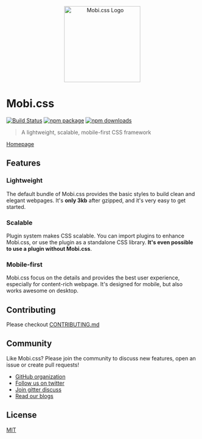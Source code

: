 <p align="center">
  <a href="http://getmobicss.com/">
    <img height="200" alt="Mobi.css Logo" src="http://getmobicss.com/img/mobi-logo.png"/>
  </a>
</p>

# Mobi.css

[![Build Status](https://img.shields.io/travis/mobi-css/mobi.css.svg)](https://travis-ci.org/mobi-css/mobi.css) [![npm package](https://img.shields.io/npm/v/mobi.css.svg)](https://www.npmjs.org/package/mobi.css) [![npm downloads](http://img.shields.io/npm/dm/mobi.css.svg)](https://www.npmjs.org/package/mobi.css)

> A lightweight, scalable, mobile-first CSS framework

[Homepage](http://getmobicss.com)

## Features

### Lightweight

The default bundle of Mobi.css provides the basic styles to build clean and elegant webpages. It's **only 3kb** after gzipped, and it's very easy to get started.

### Scalable

Plugin system makes CSS scalable. You can import plugins to enhance Mobi.css, or use the plugin as a standalone CSS library. **It's even possible to use a plugin without Mobi.css**.

### Mobile-first

Mobi.css focus on the details and provides the best user experience, especially for content-rich webpage. It's designed for mobile, but also works awesome on desktop.

## Contributing

Please checkout [CONTRIBUTING.md](./CONTRIBUTING.md)

## Community

Like Mobi.css? Please join the community to discuss new features, open an issue or create pull requests!

- [GitHub organization](http://github.com/mobi-css)
- [Follow us on twitter](https://twitter.com/mobi_css)
- [Join gitter discuss](https://gitter.im/mobi-css)
- [Read our blogs](https://medium.com/@mobi_css)

## License

[MIT](https://github.com/mobi-css/mobi.css/blob/master/LICENSE)

